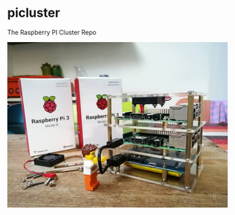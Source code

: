 # picluster
The Raspberry PI Cluster Repo

![alt tag](https://raw.githubusercontent.com/alainvanhoof/picluster/master/picluster.jpg)


